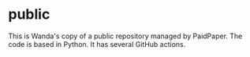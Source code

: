 # public

This is Wanda's copy of a public repository managed by PaidPaper. The code is based in Python. It has several GitHub actions.
